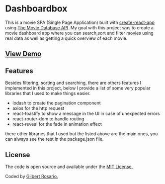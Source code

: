 # Dashboardbox

This is a movie SPA (Single Page Application) built with [create-react-app](https://github.com/facebook/create-react-app) using [The Movie Database API](https://www.themoviedb.org/documentation/api?language=en-US). My goal with this project was to create a movie dashboard app where you can search,sort and filter movies using real data as well as getting a quick overview of each movie.

## [View Demo](https://dashboardbox.netlify.com/#/)

## Features

Besides filtering, sorting and searching, there are others features I implemented in this project, below I provide a list of some very popular libraries that I used to make things easier.

- lodash to create the pagination component
- axios for the http request
- react-toastify to show a message in the UI in case of unexpected errors
- react-router-dom to handle routing
- react-reveal for the fade in animation effect

there other libraries that I used but the listed above are the main ones, you can always see the rest in the package.json file.

## License

The code is open source and available under the [MIT License.](https://opensource.org/licenses/MIT)

Coded by [Gilbert Rosario.](https://gilbertrosario.com/)
